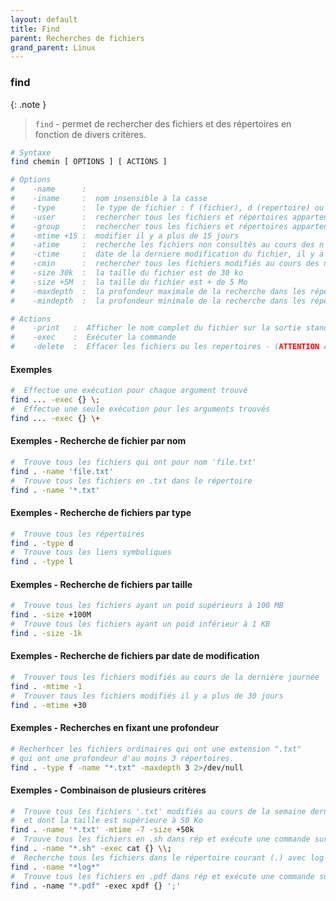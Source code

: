```yaml
---
layout: default
title: Find
parent: Recherches de fichiers
grand_parent: Linux
---
```


### find

{: .note }

> `find` - permet de rechercher des fichiers et des répertoires en fonction de divers critères.

```bash
# Syntaxe
find chemin [ OPTIONS ] [ ACTIONS ]

# Options
#    -name      :
#    -iname     :  nom insensible à la casse
#    -type      :  le type de fichier : f (fichier), d (repertoire) ou l (lien)
#    -user      :  rechercher tous les fichiers et répertoires appartenant à un utilisateur
#    -group     :  rechercher tous les fichiers et répertoires appartenant à un groupe
#    -mtime +15 :  modifier il y a plus de 15 jours
#    -atime     :  recherche les fichiers non consultés au cours des n derniers jours (-n ou +n)
#    -ctime     :  date de la derniere modification du fichier, il y a - de, + de ou exactement n*24 h
#    -cmin      :  rechercher tous les fichiers modifiés au cours des n minutes (-n ou +n)
#    -size 30k  :  la taille du fichier est de 30 ko
#    -size +5M  :  la taille du fichier est + de 5 Mo
#    -maxdepth  :  la profondeur maximale de la recherche dans les répertoires
#    -mindepth  :  la profondeur minimale de la recherche dans les répertoires

# Actions
#    -print   :  Afficher le nom complet du fichier sur la sortie standard - (action par défaut)
#    -exec    :  Exécuter la commande
#    -delete  :  Effacer les fichiers ou les repertoires - (ATTENTION AVEC CETTE COMMANDE)
```

#### Exemples

```bash
#  Effectue une exécution pour chaque argument trouvé
find ... -exec {} \;
#  Effectue une seule exécution pour les arguments trouvés
find ... -exec {} \+
```

#### Exemples - Recherche de fichier par nom

```bash
#  Trouve tous les fichiers qui ont pour nom 'file.txt'
find . -name 'file.txt'
#  Trouve tous les fichiers en .txt dans le répertoire
find . -name '*.txt'
```

#### Exemples - Recherche de fichiers par type

```bash
#  Trouve tous les répertoires
find . -type d
#  Trouve tous les liens symboliques
find . -type l
```

#### Exemples - Recherche de fichiers par taille

```bash
#  Trouve tous les fichiers ayant un poid supérieurs à 100 MB
find . -size +100M
#  Trouve tous les fichiers ayant un poid inférieur à 1 KB
find . -size -1k
```

#### Exemples - Recherche de fichiers par date de modification

```bash
#  Trouver tous les fichiers modifiés au cours de la dernière journée
find . -mtime -1
#  Trouver tous les fichiers modifiés il y a plus de 30 jours
find . -mtime +30
```

#### Exemples - Recherches en fixant une profondeur

```bash
# Recherhcer les fichiers ordinaires qui ont une extension ".txt"
# qui ont une profondeur d'au moins 3 répertoires.
find . -type f -name "*.txt" -maxdepth 3 2>/dev/null
```

#### Exemples - Combinaison de plusieurs critères

```bash
#  Trouve tous les fichiers '.txt' modifiés au cours de la semaine dernière
#  et dont la taille est supérieure à 50 Ko
find . -name '*.txt' -mtime -7 -size +50k
#  Trouve tous les fichiers en .sh dans rép et exécute une commande sur chacun
find . -name "*.sh" -exec cat {} \\;
#  Recherche tous les fichiers dans le répertoire courant (.) avec log dans leur nom
find . -­name "*log*"
#  Trouve tous les fichiers en .pdf dans rép et exécute une commande sur chacun
find . ­-name "*.pdf" ­-exec xpdf {} ';'
```
